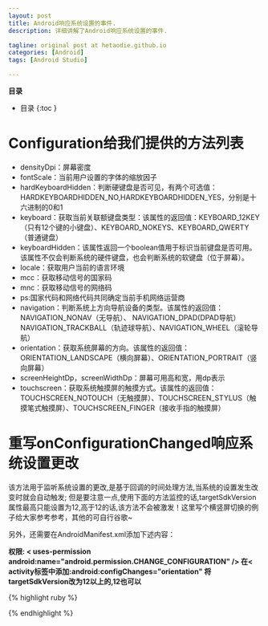 ```yaml
---
layout: post
title: Android响应系统设置的事件.
description: 详细讲解了Android响应系统设置的事件.

tagline: original post at hetaodie.github.io
categories: [Android]
tags: [Android Studio]

---
```


**目录**

* 目录
 {:toc  }

 
#  Configuration给我们提供的方法列表

- densityDpi：屏幕密度
- fontScale：当前用户设置的字体的缩放因子
- hardKeyboardHidden：判断硬键盘是否可见，有两个可选值：HARDKEYBOARDHIDDEN_NO,HARDKEYBOARDHIDDEN_YES，分别是十六进制的0和1
- keyboard：获取当前关联额键盘类型：该属性的返回值：KEYBOARD_12KEY（只有12个键的小键盘）、KEYBOARD_NOKEYS、KEYBOARD_QWERTY（普通键盘）
- keyboardHidden：该属性返回一个boolean值用于标识当前键盘是否可用。该属性不仅会判断系统的硬件键盘，也会判断系统的软键盘（位于屏幕）。
- locale：获取用户当前的语言环境
- mcc：获取移动信号的国家码
- mnc：获取移动信号的网络码 
- ps:国家代码和网络代码共同确定当前手机网络运营商
- navigation：判断系统上方向导航设备的类型。该属性的返回值：NAVIGATION_NONAV（无导航）、 NAVIGATION_DPAD(DPAD导航）NAVIGATION_TRACKBALL（轨迹球导航）、NAVIGATION_WHEEL（滚轮导航）
- orientation：获取系统屏幕的方向。该属性的返回值：ORIENTATION_LANDSCAPE（横向屏幕）、ORIENTATION_PORTRAIT（竖向屏幕）
- screenHeightDp，screenWidthDp：屏幕可用高和宽，用dp表示
- touchscreen：获取系统触摸屏的触摸方式。该属性的返回值：TOUCHSCREEN_NOTOUCH（无触摸屏）、TOUCHSCREEN_STYLUS（触摸笔式触摸屏）、TOUCHSCREEN_FINGER（接收手指的触摸屏）

# 重写onConfigurationChanged响应系统设置更改

该方法用于监听系统设置的更改,是基于回调的时间处理方法,当系统的设置发生改变时就会自动触发; 但是要注意一点,使用下面的方法监控的话,targetSdkVersion属性最高只能设置为12,高于12的话,该方法不会被激发！这里写个横竖屏切换的例子给大家参考参考，其他的可自行谷歌~

另外，还需要在AndroidManifest.xml添加下述内容：

**权限: < uses-permission android:name="android.permission.CHANGE_CONFIGURATION" /> 在< activity标签中添加:android:configChanges="orientation" 将targetSdkVersion改为12以上的,12也可以**

{% highlight ruby %}

{% endhighlight %}
<!--本文所用的超链接-->

[1]:https://github.com/hetaodie/AVAudioRecorderDemo.git
